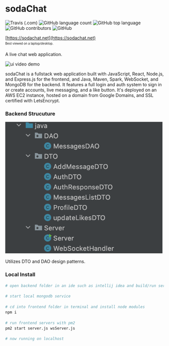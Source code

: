 # sodaChat
![Travis (.com)](https://travis-ci.com/rinaykumar/word-blast.svg?branch=master)
![GitHub language count](https://img.shields.io/github/languages/count/rinaykumar/sodachat)
![GitHub top language](https://img.shields.io/github/languages/top/rinaykumar/sodachat)
![GitHub contributors](https://img.shields.io/github/contributors/rinaykumar/sodachat)
![GitHub](https://img.shields.io/github/license/rinaykumar/sodaChat)

[https://sodachat.net](https://sodachat.net)
<br />
<sub><sup>Best viewed on a laptop/desktop.</sup></sub>

A live chat web application.

![ui video demo](frontend/src/videos/ui-demo.gif)


sodaChat is a fullstack web application built with JavaScript, React, Node.js, and Express.js for the frontend, and Java, Maven, Spark, WebSocket, and MongoDB for the backend.
It features a full login and auth system to sign in or create accounts, live messaging, and a like button.
It's deployed on an AWS EC2 instance, hosted on a domain from Google Domains, and SSL certified with LetsEncrypt.


### Backend Strucuture

<img src='frontend/src/videos/backend.png' width=500 />

Utilizes DTO and DAO design patterns.


### Local Install

```bash
# open backend folder in an ide such as intellij idea and build/run server main

# start local mongodb service

# cd into frontend folder in terminal and install node modules
npm i

# run frontend servers with pm2
pm2 start server.js wsServer.js

# now running on localhost
```
